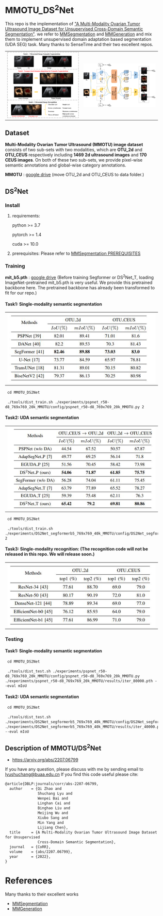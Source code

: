 # MMOTU_DS<sup>2</sup>Net

This repo is the implementation of ["A Multi-Modality Ovarian Tumor Ultrasound Image Dataset for Unsupervised Cross-Domain Semantic Segmentation"](https://arxiv.org/abs/2207.06799). we refer to  [MMSegmentation](https://github.com/open-mmlab/mmsegmentation) and [MMGeneration](https://github.com/open-mmlab/mmgeneration) and mix them to implement unsupervised domain adaptation based segmentation (UDA SEG) task. Many thanks to SenseTime and their two excellent repos.

<table>
    <tr>
    <td><img src="PaperFigs\Fig1.png" width = "100%" alt="MMOTU"/></td>
    <td><img src="PaperFigs\Fig4.png" width = "100%" alt="DS2Net"/></td>
    </tr>
</table>

## Dataset

**Multi-Modality Ovarian Tumor Ultrasound (MMOTU) image dataset** consists of two sub-sets with two modalities, which are **OTU\_2d** and **OTU\_CEUS** respectively including **1469 2d ultrasound images** and **170 CEUS images**. On both of these two sub-sets, we provide pixel-wise semantic annotations and global-wise category annotations.

**MMOTU** : [google drive](https://drive.google.com/drive/folders/1c5n0fVKrM9-SZE1kacTXPt1pt844iAs1?usp=sharing) (move OTU_2d and OTU_CEUS to data folder.)

## DS<sup>2</sup>Net

### Install

1. requirements:
    
    python >= 3.7
        
    pytorch >= 1.4
        
    cuda >= 10.0
    
2. prerequisites: Please refer to  [MMSegmentation PREREQUISITES](https://mmsegmentation.readthedocs.io/en/latest/get_started.html)
        

### Training

**mit_b5.pth** : [google drive](https://drive.google.com/drive/folders/1cmKZgU8Ktg-v-jiwldEc6IghxVSNcFqk?usp=sharing) (Before training Segformer or DS<sup>2</sup>Net_T, loading ImageNet-pretrained mit_b5.pth is very useful. We provide this pretrained backbone here. The pretrained backbone has already been transformed to fit for our repo.)

#### Task1: Single-modality semantic segmentation

<table>
    <tr>
    <td><img src="PaperFigs\SSeg.jpg" width = "100%" alt="Single-Modality semantic segmentation"/></td>
    </tr>
</table>
  
     cd MMOTU_DS2Net
     
     ./tools/dist_train.sh ./experiments/pspnet_r50-d8_769x769_20k_MMOTU/config/pspnet_r50-d8_769x769_20k_MMOTU.py 2

#### Task2: UDA semantic segmentation

<table>
    <tr>
    <td><img src="PaperFigs\UDASeg.jpg" width = "100%" alt="UDA Multi-Modality semantic segmentation"/></td>
    </tr>
</table>

     cd MMOTU_DS2Net
     
     ./tools/dist_train.sh ./experiments/DS2Net_segformerb5_769x769_40k_MMOTU/config/DS2Net_segformerb5_769x769_40k_MMOTU.py 2

#### Task3: Single-modality recognition: (The recognition code will not be released in this repo. We will release soon.)

<table>
    <tr>
    <td><img src="PaperFigs\SCls.jpg" width = "100%" alt="Single-Modality recognition"/></td>
    </tr>
</table>

### Testing

#### Task1: Single-modality semantic segmentation
  
     cd MMOTU_DS2Net
     
     ./tools/dist_test.sh ./experiments/pspnet_r50-d8_769x769_20k_MMOTU/config/pspnet_r50-d8_769x769_20k_MMOTU.py ./experiments/pspnet_r50-d8_769x769_20k_MMOTU/results/iter_80000.pth --eval mIoU

#### Task2: UDA semantic segmentation

     cd MMOTU_DS2Net
     
     ./tools/dist_test.sh ./experiments/DS2Net_segformerb5_769x769_40k_MMOTU/config/DS2Net_segformerb5_769x769_40k_MMOTU.py ./experiments/DS2Net_segformerb5_769x769_40k_MMOTU/results/iter_40000.pth --eval mIoU
     
## Description of MMOTU/DS<sup>2</sup>Net
- https://arxiv.org/abs/2207.06799 

If you have any question, please discuss with me by sending email to lyushuchang@buaa.edu.cn
If you find this code useful please cite:
```
@article{DBLP:journals/corr/abs-2207-06799,
  author    = {Qi Zhao and
               Shuchang Lyu and
               Wenpei Bai and
               Linghan Cai and
               Binghao Liu and
               Meijing Wu and
               Xiubo Sang and
               Min Yang and
               Lijiang Chen},
  title     = {A Multi-Modality Ovarian Tumor Ultrasound Image Dataset for Unsupervised
               Cross-Domain Semantic Segmentation},
  journal   = {CoRR},
  volume    = {abs/2207.06799},
  year      = {2022},
}
```

# References
Many thanks to their excellent works
* [MMSegmentation](https://github.com/open-mmlab/mmsegmentation)
* [MMGeneration](https://github.com/open-mmlab/mmgeneration)
